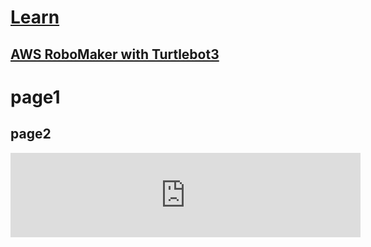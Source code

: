 # [Learn](#learn)

## [AWS RoboMaker with Turtlebot3](#aws-robomaker-with-turtlebot3)

# page1

## page2

<iframe width="560" height="135" src="https://www.youtube.com/watch?v=T7IK_5XCRiU" frameborder="0"
allow="acceleromeer; autoplay; encrypted-media; gyroscope; picture-in-picture" allowfullscreen>
</iframe>
